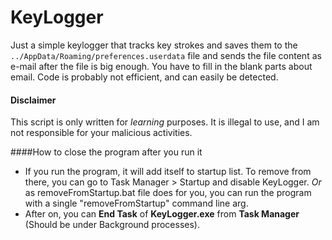 # KeyLogger
Just a simple keylogger that tracks key strokes and saves them to the `../AppData/Roaming/preferences.userdata` file and sends the file content as e-mail after the file is big enough. You have to fill in the blank parts about email. Code is probably not efficient, and can easily be detected.

#### Disclaimer
This script is only written for *learning* purposes. It is illegal to use, and I am not responsible for your malicious activities.

####How to close the program after you run it
- If you run the program, it will add itself to startup list. To remove from there, you can go to Task Manager > Startup and disable KeyLogger. *Or* as removeFromStartup.bat file does for you, you can run the program with a single "removeFromStartup" command line arg.
- After on, you can **End Task** of **KeyLogger.exe** from **Task Manager** (Should be under Background processes).